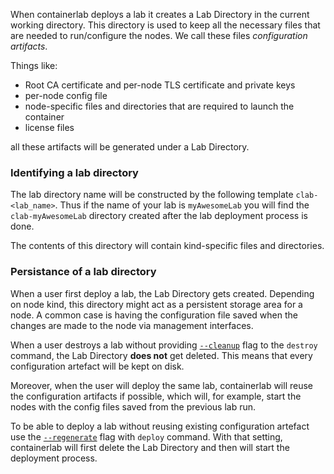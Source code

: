 When containerlab deploys a lab it creates a Lab Directory in the current working directory. This directory is used to keep all the necessary files that are needed to run/configure the nodes. We call these files _configuration artifacts_.

Things like:

* Root CA certificate and per-node TLS certificate and private keys
* per-node config file
* node-specific files and directories that are required to launch the container
* license files

all these artifacts will be generated under a Lab Directory.

### Identifying a lab directory
The lab directory name will be constructed by the following template `clab-<lab_name>`. Thus if the name of your lab is `myAwesomeLab` you will find the `clab-myAwesomeLab` directory created after the lab deployment process is done.

The contents of this directory will contain kind-specific files and directories.

### Persistance of a lab directory
When a user first deploy a lab, the Lab Directory gets created. Depending on node kind, this directory might act as a persistent storage area for a node. A common case is having the configuration file saved when the changes are made to the node via management interfaces.

When a user destroys a lab without providing [`--cleanup`](../cmd/destroy.md#cleanup) flag to the `destroy` command, the Lab Directory **does not** get deleted. This means that every configuration artefact will be kept on disk.

Moreover, when the user will deploy the same lab, containerlab will reuse the configuration artifacts if possible, which will, for example, start the nodes with the config files saved from the previous lab run.

To be able to deploy a lab without reusing existing configuration artefact use the [`--regenerate`](../cmd/deploy.md#regenerate) flag with `deploy` command. With that setting, containerlab will first delete the Lab Directory and then will start the deployment process.